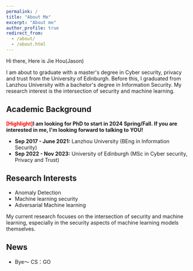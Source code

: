 ```yaml
---
permalink: /
title: "About Me"
excerpt: "About me"
author_profile: true
redirect_from: 
  - /about/
  - /about.html
---
```


Hi there, Here is Jie Hou(Jason)

I am about to graduate with a master's degree in Cyber security, privacy and trust from the University of Edinburgh. Before this, I graduated from Lanzhou University with a bachelor's degree in Information Security. My research interest is the intersection of security and machine learning. 

## Academic Background

**<font color='red'>[Highlight]</font>I am looking for PhD to start in 2024 Spring/Fall. If you are interested in me, I'm looking forward to talking to YOU!**

- **Sep 2017 - June 2021:** Lanzhou University (BEng in Information Security)
- **Sep 2022 - Nov 2023:** University of Edinburgh (MSc in Cyber security, Privacy and Trust)


## Research Interests

- Anomaly Detection
- Machine learning security
- Adversarial Machine learning

My current research focuses on the intersection of security and machine learning, especially in the security aspects of machine learning models themselves. 


## News

- Bye～ CS：GO
